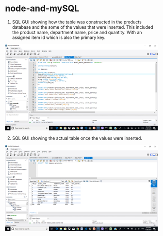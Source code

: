 # node-and-mySQL

1. SQL GUI showing how the table was constructed in the products database and the some of the values that were inserted. This included the product name, department name, price and quantity. With an assigned item id which is also the primary key. 

![one](/images/one.png?raw=true "SQL GUI")

2. SQL GUI showing the actual table once the values were inserted. 

![two](/images/two.png?raw=true "SQL table")


